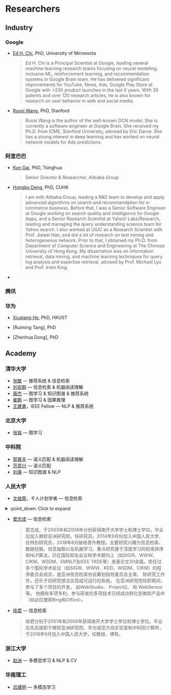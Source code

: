 # Researchers

## Industry
### Google
+ [Ed H. Chi](https://research.google/people/EdChi/), PhD, University of Minnesota
  > Ed H. Chi is a Principal Scientist at Google, leading several machine learning research teams focusing on neural modeling, inclusive ML, reinforcement learning, and recommendation systems in Google Brain team. He has delivered significant improvements for YouTube, News, Ads, Google Play Store at Google with >230 product launches in the last 6 years. With 39 patents and over 120 research articles, he is also known for research on user behavior in web and social media.

+ [Ruoxi Wang](http://ruoxiw.com/), PhD, Stanford
  > Ruoxi Wang is the author of the well-known DCN model. She is currently a software engineer at Google Brain. She received my Ph.D. from ICME, Stanford University, advised by Eric Darve. She has a strong interest in deep learning and has worked on neural network models for Ads predictions.
  
  
### 阿里巴巴
+ [Kun Gai](https://scholar.google.com/citations?user=PXO4ygEAAAAJ&hl=zh-CN), PhD, Tsinghua
  > Senior Director & Researcher, Alibaba Group

+ [Hongbo Deng](https://sites.google.com/view/hongbodeng), PhD, CUHK
  > I am with Alibaba Group, leading a R&D team to develop and apply advanced algorithms on search and recommendation for e-commerce business. Before that, I was a Senior Software Engineer at Google working on search quality and intelligence for Google Apps, and a Senior Research Scientist at Yahoo! Labs/Research, leading and managing the query understanding science team for Yahoo search. I also worked at UIUC as a Research Scientist with Prof. Jiawei Han, and did a lot of research on text mining and heterogeneous network. Prior to that, I obtained my Ph.D. from Department of Computer Science and Engineering at The Chinese University of Hong Kong. My dissertation was on information retrieval, data mining, and machine learning techniques for query log analysis and expertise retrieval, advised by Prof. Michael Lyu and Prof. Irwin King.

+ []()


### 腾讯

### 华为
+ [Xiuqiang He](https://scholar.google.com/citations?user=3lprwmsAAAAJ&hl=zh-CN), PhD, HKUST

+ [Ruiming Tang], PhD

+ [Zhenhua Dong], PhD


## Academy


### 清华大学
+ [张敏](http://www.thuir.cn/group/~mzhang/) — 推荐系统 & 信息检索
+ [刘奕群](http://www.thuir.cn/group/~YQLiu/) — 信息检索 & 机器阅读理解
+ [唐杰](http://keg.cs.tsinghua.edu.cn/jietang/) — 图学习 & 知识图谱 & 推荐系统
+ [崔鹏](http://pengcui.thumedialab.com/) — 图学习 & 因果推理
+ [王建勇](http://dbgroup.cs.tsinghua.edu.cn/wangjy/)，IEEE Fellow — NLP & 推荐系统

### 北京大学
+ [张铭](http://net.pku.edu.cn/dlib/mzhang/) — 图学习

### 中科院
+ [郭嘉丰](http://www.bigdatalab.ac.cn/~gjf/) — 语义匹配 & 机器阅读理解
+ [范意兴](https://xs.glgoo.99lb.net/citations?hl=zh-CN&user=w5kGcUsAAAAJ) — 语义匹配
+ [刘康](http://www.nlpr.ia.ac.cn/cip/~liukang/index.html) — 知识图谱 & NLP

### 人民大学
+ [文继荣](http://info.ruc.edu.cn/academic_professor.php?teacher_id=64)，千人计划学者 — 信息检索
<details>
 <summary>:point_down: Click to expand</summary>
   > 中国人民大学信息学院院长，高瓴人工智能学院执行院长，大数据管理与分析方法研究北京市重点实验室主任。1994 年和 1996 年于中国人民大学分别获得学士和硕士学位， 1999 年于中科院计算所获得博士学位，同年加入微软亚洲研究院，曾担任高级研究员和互联网搜索与挖掘组主任。2013 年入选第九批国家“千人计划”到中国人民大学工作。长期从事大数据分析和挖掘、信息检索、机器学习等领域的研究，至今已在国际著名学术会议和期刊上发表论文 200余篇，被同行引用总计 12000 多次。担任本领域权威国际期刊 ACM TOIS 和 IEEE TKDE 编委、国际会议 AIRS 2016 大会名誉主席、CCIR 2017 大会主席、SIGIR 2018 领域主席、SIGIR 2020程序委员会主席等。注重产学研一体化和科研成果的转化，获得50多项美国专利，其中一些成果已经被用于重要的产品中(如微软搜索引擎 Bing)。2018 年入选首批“北京高校卓越青年科学家”，北京市第十三届政协委员。
</details>


   

+ [窦志成](http://playbigdata.ruc.edu.cn/dou/) — 信息检索
    > 窦志成，于2003年和2008年分别获得南开大学学士和博士学位。毕业后加入微软亚洲研究院，任研究员。2014年9月份加入中国人民大学，任特别研究员，2018年8月破格晋升教授。主要研究兴趣为信息检索、数据挖掘，信息抽取以及机器学习，重点研究基于深度学习的检索排序和NLP算法。已在国际知名会议和学术期刊上（如SIGIR、WWW、CIKM、WSDM、EMNLP及IEEE TKDE等）发表论文30余篇。担任过多个国际学术会议（如SIGIR、WWW、KDD、WSDM、CIKM）的程序委员会成员，是亚洲信息检索协会筹划指导委员会主席。
除研究工作外，还乐于将研究想法实现成可运行的系统。 在亚洲研究院任职期间，参与了多个项目的开发， 如WebStudio、 ProjectQ、 和 WebSensor等。 他拥有多项专利，参与研发的多项技术已经成功转化到微软产品中（如必应搜索Bing和Office）。

+ [徐君](http://info.ruc.edu.cn/academic_professor.php?teacher_id=169) — 信息检索
    > 徐君分别于2001年和2006年获得南开大学学士学位和博士学位。毕业后先后就职于微软亚洲研究院、华为诺亚方舟实验室和中科院计算所，于2018年9月加入中国人民大学，任教授、博导。

### 浙江大学
+ [赵洲](https://person.zju.edu.cn/zhaozhou/699414.html) — 多模态学习 & NLP & CV

### 华南理工
+ [吕建明](https://so-link.org/) — 多模态学习

